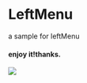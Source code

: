 # LeftMenu
a sample for leftMenu

#### enjoy it!thanks.
![](https://github.com/zhaiyjgithub/leftMenu/master/leftMenu.gif)  


